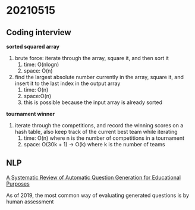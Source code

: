 # 20210515

## Coding interview

**sorted squared array**

1. brute force: iterate through the array, square it, and then sort it
   1. time: O(nlogn)
   2. space: O(n)
2. find the largest absolute number currently in the array, square it, and insert it to the last index in the output array
   1. time: O(n)
   2. space:O(n)
   3. this is possible because the input array is already sorted 

**tournament winner**

1. iterate through the competitions, and record the winning scores on a hash table, also keep track of the current best team while iterating
   1. time: O(n) where n is the number of competitions in a tournament 
   2. space: O(30k + 1) -> O(k) where k is the number of teams

## NLP

[A Systematic Review of Automatic Question Generation for Educational Purposes](https://link.springer.com/article/10.1007/s40593-019-00186-y) 

As of 2019, the most common way of evaluating generated questions is by human assessment 